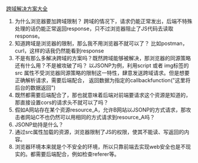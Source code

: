 [跨域解决方案大全](https://segmentfault.com/a/1190000011145364)
1. 为什么浏览器要加跨域限制？
跨域的情况下，请求仍能正常发出，后端不特殊处理的话仍能正常返回response，只不过浏览器阻止了JS代码去读取response。
2. 知道跨域是浏览器的限制，那么我不用浏览器不就可以了？
比如postman，curl，这样的话我仍然能看到response
3. 不是有那么多解决跨域的方案吗？既然跨域能够被解决，那浏览器的同源策略还有什么用？不是被攻破了吗？
以JSONP为例，利用script 或者 img标签的 src 属性不受浏览器同源策略的限制这一特性，肆意发送跨域请求。但是想要正确解析请求，需要后端配合，
返回数据为指定的callbackfunction("这里将后台的数据返回")
4. 既然都需要后端配合了，那也就意味着后端对前端要请求这个资源是知道的，那直接设置cors的请求头不就可以了吗？
5. 假如A网站存在某个资源resource_A，允许B网站以JSONP的方式请求，那攻击者网站C不也仍然可以用相同的方式请求到resource_A吗？
6. JSONP劫持是什么？
7. 通过src属性加载的资源，浏览器限制了JS的权限，使其不能读、写返回的内容。
7. 浏览器环境本来就是个不安全的环境，所以只靠前端去实现web安全也是不现实的。都需要后端配合，例如检查referer等。